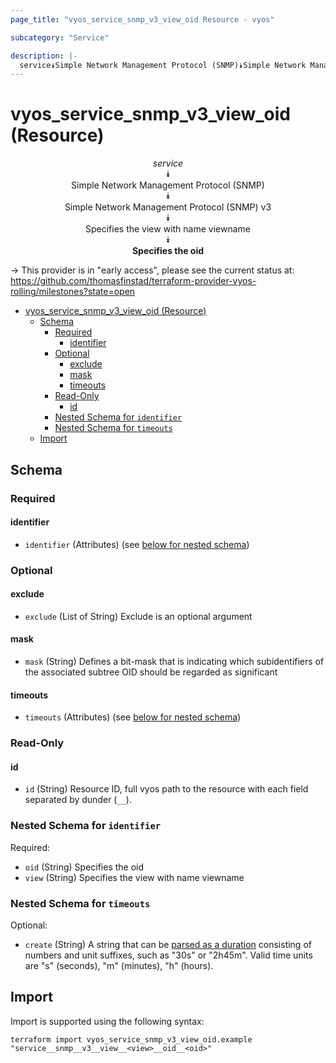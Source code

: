 ```yaml
---
page_title: "vyos_service_snmp_v3_view_oid Resource - vyos"

subcategory: "Service"

description: |-
  service⯯Simple Network Management Protocol (SNMP)⯯Simple Network Management Protocol (SNMP) v3⯯Specifies the view with name viewname⯯Specifies the oid
---
```


# vyos_service_snmp_v3_view_oid (Resource)
<center>

*service*  
⯯  
Simple Network Management Protocol (SNMP)  
⯯  
Simple Network Management Protocol (SNMP) v3  
⯯  
Specifies the view with name viewname  
⯯  
**Specifies the oid**


</center>

-> This provider is in "early access", please see the current status at: https://github.com/thomasfinstad/terraform-provider-vyos-rolling/milestones?state=open

<!--TOC-->

- [vyos_service_snmp_v3_view_oid (Resource)](#vyos_service_snmp_v3_view_oid-resource)
  - [Schema](#schema)
    - [Required](#required)
      - [identifier](#identifier)
    - [Optional](#optional)
      - [exclude](#exclude)
      - [mask](#mask)
      - [timeouts](#timeouts)
    - [Read-Only](#read-only)
      - [id](#id)
    - [Nested Schema for `identifier`](#nested-schema-for-identifier)
    - [Nested Schema for `timeouts`](#nested-schema-for-timeouts)
  - [Import](#import)

<!--TOC-->

<!-- schema generated by tfplugindocs -->
## Schema

### Required

#### identifier
- `identifier` (Attributes) (see [below for nested schema](#nestedatt--identifier))

### Optional

#### exclude
- `exclude` (List of String) Exclude is an optional argument
#### mask
- `mask` (String) Defines a bit-mask that is indicating which subidentifiers of the associated subtree OID should be regarded as significant
#### timeouts
- `timeouts` (Attributes) (see [below for nested schema](#nestedatt--timeouts))

### Read-Only

#### id
- `id` (String) Resource ID, full vyos path to the resource with each field separated by dunder (`__`).

<a id="nestedatt--identifier"></a>
### Nested Schema for `identifier`

Required:

- `oid` (String) Specifies the oid
- `view` (String) Specifies the view with name viewname


<a id="nestedatt--timeouts"></a>
### Nested Schema for `timeouts`

Optional:

- `create` (String) A string that can be [parsed as a duration](https://pkg.go.dev/time#ParseDuration) consisting of numbers and unit suffixes, such as &#34;30s&#34; or &#34;2h45m&#34;. Valid time units are &#34;s&#34; (seconds), &#34;m&#34; (minutes), &#34;h&#34; (hours).

## Import

Import is supported using the following syntax:

```shell
terraform import vyos_service_snmp_v3_view_oid.example "service__snmp__v3__view__<view>__oid__<oid>"
```
